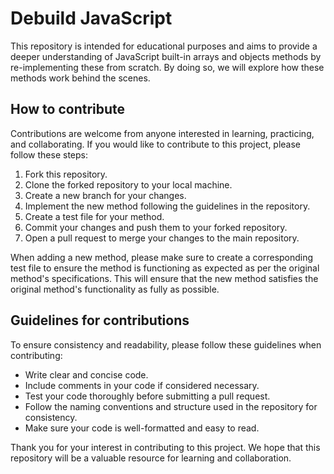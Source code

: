 # Debuild JavaScript

This repository is intended for educational purposes and aims to provide a deeper understanding of JavaScript built-in arrays and objects methods by re-implementing these from scratch. By doing so, we will explore how these methods work behind the scenes.

## How to contribute

Contributions are welcome from anyone interested in learning, practicing, and collaborating. If you would like to contribute to this project, please follow these steps:

1. Fork this repository.
2. Clone the forked repository to your local machine.
3. Create a new branch for your changes.
4. Implement the new method following the guidelines in the repository.
5. Create a test file for your method.
6. Commit your changes and push them to your forked repository.
7. Open a pull request to merge your changes to the main repository.

When adding a new method, please make sure to create a corresponding test file to ensure the method is functioning as expected as per the original method's specifications. This will ensure that the new method satisfies the original method's functionality as fully as possible.

## Guidelines for contributions

To ensure consistency and readability, please follow these guidelines when contributing:

- Write clear and concise code.
- Include comments in your code if considered necessary.
- Test your code thoroughly before submitting a pull request.
- Follow the naming conventions and structure used in the repository for consistency.
- Make sure your code is well-formatted and easy to read.

Thank you for your interest in contributing to this project. We hope that this repository will be a valuable resource for learning and collaboration.

